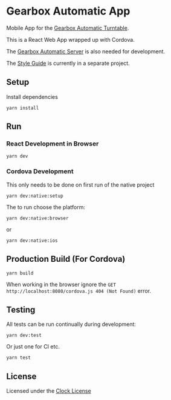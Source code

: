 # Gearbox Automatic App

Mobile App for the [Gearbox Automatic Turntable](https://kickstarter.com/projects/1865098753/the-gearbox-automatic-an-autostreaming-hifi-turnta).

This is a React Web App wrapped up with Cordova.

The [Gearbox Automatic Server](https://github.com/clocklimited/GearboxAutomaticServer) is also needed for development.

The [Style Guide](https://github.com/clocklimited/GearboxStyleGuide) is currently in a separate project.

## Setup

Install dependencies

```
yarn install
```

## Run

### React Development in Browser

```
yarn dev
```

### Cordova Development

This only needs to be done on first run of the native project

```
yarn dev:native:setup
```

The to run choose the platform:

```
yarn dev:native:browser
```

or

```
yarn dev:native:ios
```

## Production Build (For Cordova)

```
yarn build
```



When working in the browser ignore the `GET http://localhost:8080/cordova.js 404 (Not Found)` error.

## Testing

All tests can be run continually during development:

```
yarn dev:test
```

Or just one for CI etc.

```
yarn test
```

## License
Licensed under the [Clock License](https://github.com/clocklimited/ClockLicense)
